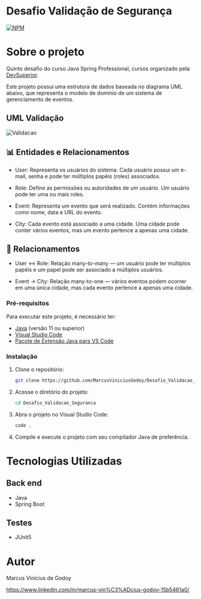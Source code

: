 # Desafio Validação de Segurança
[![NPM](https://img.shields.io/npm/l/react)](https://github.com/MarcusViniciusGodoy/Desafio_Validacao_Seguranca/blob/main/LICENSE)

# Sobre o projeto

Quinto desafio do curso Java Spring Professional, cursos organizado pela [DevSuperior](https://devsuperior.com "Site da DevSuperior").

Este projeto possui uma estrutura de dados baseada no diagrama UML abaixo, que representa o modelo de domínio de um sistema de gerenciamento de eventos.

## UML Validação
![Validacao](https://github.com/MarcusViniciusGodoy/assets/blob/main/Validacao.PNG)

## 📊 Entidades e Relacionamentos
- User: Representa os usuários do sistema. Cada usuário possui um e-mail, senha e pode ter múltiplos papéis (roles) associados.

- Role: Define as permissões ou autoridades de um usuário. Um usuário pode ter uma ou mais roles.

- Event: Representa um evento que será realizado. Contém informações como nome, data e URL do evento.

- City: Cada evento está associado a uma cidade. Uma cidade pode conter vários eventos, mas um evento pertence a apenas uma cidade.

## 🔗 Relacionamentos
- User ↔ Role: Relação many-to-many — um usuário pode ter múltiplos papéis e um papel pode ser associado a múltiplos usuários.

- Event → City: Relação many-to-one — vários eventos podem ocorrer em uma única cidade, mas cada evento pertence a apenas uma cidade.

### Pré-requisitos
 Para executar este projeto, é necessário ter:
 - [Java](https://www.oracle.com/java/technologies/javase-jdk11-downloads.html) (versão 11 ou superior)
 - [Visual Studio Code](https://code.visualstudio.com/)
 - [Pacote de Extensão Java para VS Code](https://marketplace.visualstudio.com/items?itemName=vscjava.vscode-java-pack)

### Instalação
 
 1. Clone o repositório:
    ```bash
    git clone https://github.com/MarcusViniciusGodoy/Desafio_Validacao_Seguranca.git
    ```
 
 2. Acesse o diretório do projeto:
    ```bash
    cd Desafio_Validacao_Seguranca
    ```
 
 3. Abra o projeto no Visual Studio Code:
    ```bash
    code .
    ```
 
 4. Compile e execute o projeto com seu compilador Java de preferência.

# Tecnologias Utilizadas
## Back end
- Java
- Spring Boot

## Testes 
- JUnit5

# Autor
Marcus Vinícius de Godoy 

https://www.linkedin.com/in/marcus-vin%C3%ADcius-godoy-15b5461a0/
